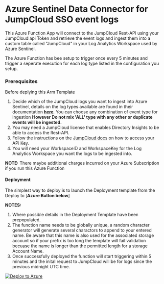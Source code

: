 # Azure Sentinel Data Connector for JumpCloud SSO event logs

This Azure Function App will connect to the JumpCloud Rest-API using your JumpCloud api Token and retrieve the event logs and ingest them into a custom table called "JumpCloud" in your Log Analytics Workspace used by Azure Sentinel.


The Azure Function has bee setup to trigger once every 5 minutes and trigger a seperate execution for each log type listed in the configuration you setup. 

### Prerequisites
Before deplying this Arm Template 
1. Decide which of the JumpCloud logs you want to ingest into Azure Sentinel, details on the log types available are found in their documentation [**here**](https://jumpcloud-insights.api-docs.io/1.0/how-to-use-the-directory-insights-api/json-post-request-body). You can choose any combination of event type for ingestion **However Do not mix 'ALL' type with any other or duplicate events will be ingested.**
2. You may need a JumpCloud license that enables Directory Insights to be able to access the Rest-API.
3. Follow the instructions on the [JumpCloud docs](https://jumpcloud-insights.api-docs.io/1.0/authentication-and-authorization/authentication) on how to access your API Key.
4. You will need your WorkspaceID and WorkspaceKey for the Log Analytics Workspace you want the logs to be ingested into.

**NOTE:** There maybe additional charges incurred on your Azure Subscription if you run this Azure Function

#### Deployment
The simplest way to deploy is to launch the Deployment template from the Deploy to [**Azure Button below**]

**NOTES:** 
1. Where possible details in the Deployment Template have been prepopulated.
2. The function name needs to be globally unique, a random character generator will generate several charactors to append to your entered name. Be aware that this name is also used for the associated storage account so if your prefix is too long the template will fail validation becuase the name is longer than the permitted length for a storage Account Name.
3. Once successfully deployed the function will start triggering within 5 minutes and the inital request to JumpCloud will be for logs since the previous midnight UTC time. 


[![Deploy to Azure](https://aka.ms/deploytoazurebutton)](https://portal.azure.com/#create/Microsoft.Template/uri/https%3A%2F%2Fraw.githubusercontent.com%2Fcabberley%2FJumpCloudSSO%2Fmaster%2Fazuredeploy_JumpCloud_API_FunctionApp.json)
